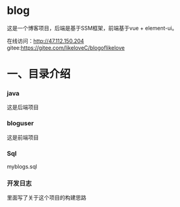 # blog
 这是一个博客项目，后端是基于SSM框架，前端基于vue + element-ui。

在线访问：http://47.112.150.204
gitee:https://gitee.com/likeloveC/blogoflikelove
# 一、目录介绍

### java

这是后端项目

### bloguser

这是前端项目

### Sql

myblogs.sql

### 开发日志

里面写了关于这个项目的构建思路
